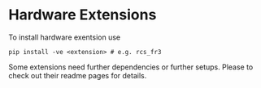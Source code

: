 # Hardware Extensions

To install hardware exentsion use
```shell
pip install -ve <extension> # e.g. rcs_fr3
```
Some extensions need further dependencies or further setups. Please to check out their readme pages for details.